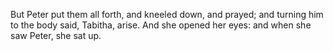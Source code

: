 But Peter put them all forth, and kneeled down, and prayed; and turning him to the body said, Tabitha, arise. And she opened her eyes: and when she saw Peter, she sat up.
